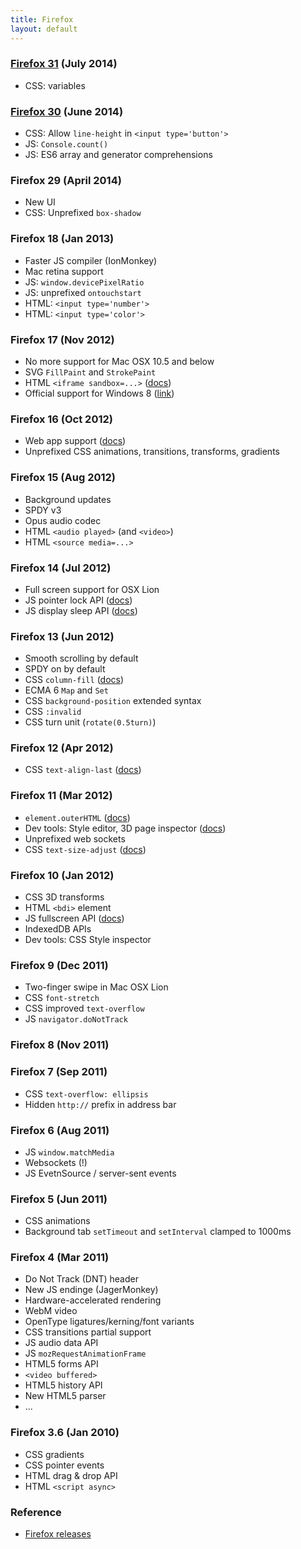 ```yaml
---
title: Firefox
layout: default
---
```


### [Firefox 31](https://www.mozilla.org/en-US/firefox/31.0/releasenotes/) (July 2014)

 * CSS: variables

### [Firefox 30](https://developer.mozilla.org/en-US/Firefox/Releases/30) (June 2014)

 * CSS: Allow `line-height` in `<input type='button'>`
 * JS: `Console.count()`
 * JS: ES6 array and generator comprehensions

### Firefox 29 (April 2014)

 * New UI
 * CSS: Unprefixed `box-shadow`

### Firefox 18 (Jan 2013)

 * Faster JS compiler (IonMonkey)
 * Mac retina support
 * JS: `window.devicePixelRatio`
 * JS: unprefixed `ontouchstart`
 * HTML: `<input type='number'>`
 * HTML: `<input type='color'>`

### Firefox 17 (Nov 2012)

 * No more support for Mac OSX 10.5 and below
 * SVG `FillPaint` and `StrokePaint`
 * HTML `<iframe sandbox=...>` ([docs][iframe-sandbox])
 * Official support for Windows 8 ([link][17reqs])

[iframe-sandbox]: https://developer.mozilla.org/en-US/docs/HTML/Element/iframe#attr-sandbox
[17reqs]: http://www.mozilla.org/en-US/firefox/17.0/system-requirements/

### Firefox 16 (Oct 2012)

 * Web app support ([docs][webapp])
 * Unprefixed CSS animations, transitions, transforms, gradients

[webapp]: https://developer.mozilla.org/en-US/docs/Apps/Getting_Started

### Firefox 15 (Aug 2012)

 * Background updates
 * SPDY v3
 * Opus audio codec
 * HTML `<audio played>` (and `<video>`)
 * HTML `<source media=...>`

### Firefox 14 (Jul 2012)

 * Full screen support for OSX Lion
 * JS pointer lock API ([docs][lock])
 * JS display sleep API ([docs][sleep])

[lock]: https://developer.mozilla.org/en-US/docs/API/Pointer_Lock_API
[sleep]: https://bugzilla.mozilla.org/show_bug.cgi?id=697132

### Firefox 13 (Jun 2012)

 * Smooth scrolling by default
 * SPDY on by default
 * CSS `column-fill` ([docs][cf])
 * ECMA 6 `Map` and `Set`
 * CSS `background-position` extended syntax
 * CSS `:invalid`
 * CSS turn unit (`rotate(0.5turn)`)


[cf]: https://developer.mozilla.org/en/CSS/column-fill

### Firefox 12 (Apr 2012)

 * CSS `text-align-last` ([docs][tal])

[tal]: https://developer.mozilla.org/en/CSS/text-align-last

### Firefox 11 (Mar 2012)

 * `element.outerHTML` ([docs][outer])
 * Dev tools: Style editor, 3D page inspector ([docs][tools])
 * Unprefixed web sockets
 * CSS `text-size-adjust` ([docs][tsa])

[outer]: https://developer.mozilla.org/en-US/docs/DOM/element.outerHTML
[tools]: https://hacks.mozilla.org/2011/12/new-developer-tools-in-firefox-11-aurora/
[tsa]: https://developer.mozilla.org/en-US/docs/CSS/text-size-adjust

### Firefox 10 (Jan 2012)

 * CSS 3D transforms
 * HTML `<bdi>` element
 * JS fullscreen API ([docs][fs])
 * IndexedDB APIs
 * Dev tools: CSS Style inspector

[fs]: https://wiki.mozilla.org/Platform/Features/Full_Screen_APIs

### Firefox 9 (Dec 2011)

 * Two-finger swipe in Mac OSX Lion
 * CSS `font-stretch`
 * CSS improved `text-overflow`
 * JS `navigator.doNotTrack`

### Firefox 8 (Nov 2011)

### Firefox 7 (Sep 2011)

  * CSS `text-overflow: ellipsis`
  * Hidden `http://` prefix in address bar

### Firefox 6 (Aug 2011)

  * JS `window.matchMedia`
  * Websockets (!)
  * JS EvetnSource / server-sent events

### Firefox 5 (Jun 2011)

  * CSS animations
  * Background tab `setTimeout` and `setInterval` clamped to 1000ms

### Firefox 4 (Mar 2011)

  * Do Not Track (DNT) header
  * New JS endinge (JagerMonkey)
  * Hardware-accelerated rendering
  * WebM video
  * OpenType ligatures/kerning/font variants
  * CSS transitions partial support
  * JS audio data API
  * JS `mozRequestAnimationFrame`
  * HTML5 forms API
  * `<video buffered>`
  * HTML5 history API
  * New HTML5 parser
  * ...

### Firefox 3.6 (Jan 2010)

  * CSS gradients
  * CSS pointer events
  * HTML drag & drop API
  * HTML `<script async>`

### Reference

 * [Firefox releases](https://www.mozilla.org/en-US/firefox/releases/)
